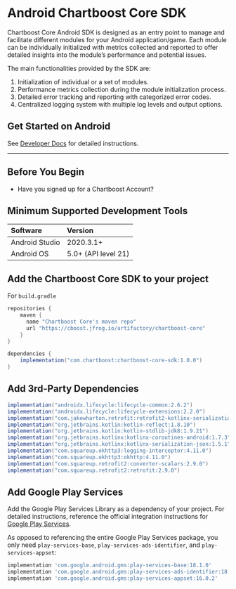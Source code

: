 # Android Chartboost Core SDK

Chartboost Core Android SDK is designed as an entry point to manage and facilitate different modules for your Android application/game. Each module can be individually initialized with metrics collected and reported to offer detailed insights into the module’s performance and potential issues.

The main functionalities provided by the SDK are:

1. Initialization of individual or a set of modules.
2. Performance metrics collection during the module initialization process.
3. Detailed error tracking and reporting with categorized error codes.
4. Centralized logging system with multiple log levels and output options.

## Get Started on Android

See [Developer Docs](https://docs.chartboost.com/en/mediation/integrate/core/android/) for detailed instructions.

----

## Before You Begin

- Have you signed up for a Chartboost Account?

## Minimum Supported Development Tools

| Software       | Version             |
| :------------- | :------------------ |
| Android Studio | 2020.3.1+           |
| Android OS     | 5.0+ (API level 21) |

## Add the Chartboost Core SDK to your project

For `build.gradle`

```gradle
repositories {
    maven {
      name "Chartboost Core's maven repo"
      url "https://cboost.jfrog.io/artifactory/chartboost-core"
    }
}

dependencies {
    implementation("com.chartboost:chartboost-core-sdk:1.0.0")
}
```

## Add 3rd-Party Dependencies

```gradle
implementation("androidx.lifecycle:lifecycle-common:2.6.2")
implementation("androidx.lifecycle:lifecycle-extensions:2.2.0")
implementation("com.jakewharton.retrofit:retrofit2-kotlinx-serialization-converter:1.0.0")
implementation("org.jetbrains.kotlin:kotlin-reflect:1.8.10")
implementation("org.jetbrains.kotlin:kotlin-stdlib-jdk8:1.9.21")
implementation("org.jetbrains.kotlinx:kotlinx-coroutines-android:1.7.3")
implementation("org.jetbrains.kotlinx:kotlinx-serialization-json:1.5.1")
implementation("com.squareup.okhttp3:logging-interceptor:4.11.0")
implementation("com.squareup.okhttp3:okhttp:4.11.0")
implementation("com.squareup.retrofit2:converter-scalars:2.9.0")
implementation("com.squareup.retrofit2:retrofit:2.9.0")
```

## Add Google Play Services

Add the Google Play Services Library as a dependency of your project. For detailed instructions, reference the official integration instructions for [Google Play Services](https://developers.google.com/android/guides/setup).

As opposed to referencing the entire Google Play Services package, you only need `play-services-base`, `play-services-ads-identifier`, and `play-services-appset`:

```gradle
implementation 'com.google.android.gms:play-services-base:18.1.0'
implementation 'com.google.android.gms:play-services-ads-identifier:18.0.1'
implementation 'com.google.android.gms:play-services-appset:16.0.2'
```
